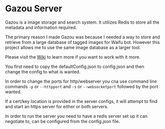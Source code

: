 # Gazou Server
Gazou is a image storage and search system. It utilizes Redis to store all the metadata and information required.

The primary reason I made Gazou was because I needed a way to store and retrieve from a large database of tagged images for Waifu bot.
However this project allows me to use the same image database as a larger tool.

Please visit the [Wiki](https://github.com/Bob620/gazou-server/wiki) to learn more if you want to work with it more.

You first need to copy the defaultConfig.json to config.json and then change the config to what is wanted.

In order to change the ports for http/webserver you cna use command line commands `-p` or `--httpport` and `-s` or `--websocketport` followed by the port wanted.

If a cert/key location is provided in the server configs, it will attempt to find and start an https server for either or both servers.

In order to run the server you need to have a redis server set up it can negotiate to, can be configured from the config.json file.

